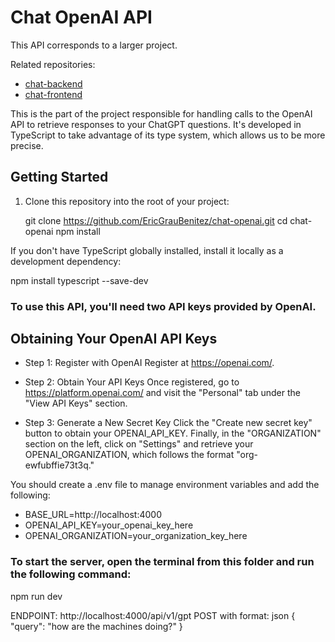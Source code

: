 # Chat OpenAI API

This API corresponds to a larger project.

Related repositories:
- [chat-backend](https://github.com/EricGrauBenitez/chat-backend.git)
- [chat-frontend](https://github.com/EricGrauBenitez/chat-frontend.git)

This is the part of the project responsible for handling calls to the OpenAI API to retrieve responses to your ChatGPT questions. It's developed in TypeScript to take advantage of its type system, which allows us to be more precise.

## Getting Started

1. Clone this repository into the root of your project:

 
   git clone https://github.com/EricGrauBenitez/chat-openai.git
   cd chat-openai
   npm install

If you don't have TypeScript globally installed, install it locally as a development dependency:

npm install typescript --save-dev

### To use this API, you'll need two API keys provided by OpenAI.

## Obtaining Your OpenAI API Keys
- Step 1: Register with OpenAI
Register at https://openai.com/.

- Step 2: Obtain Your API Keys
Once registered, go to https://platform.openai.com/ and visit the "Personal" tab under the "View API Keys" section.

- Step 3: Generate a New Secret Key
Click the "Create new secret key" button to obtain your OPENAI_API_KEY. Finally, in the "ORGANIZATION" section on the left, click on "Settings" and retrieve your OPENAI_ORGANIZATION, which follows the format "org-ewfubffie73t3q."

You should create a .env file to manage environment variables and add the following:


- BASE_URL=http://localhost:4000
- OPENAI_API_KEY=your_openai_key_here
- OPENAI_ORGANIZATION=your_organization_key_here
  
### To start the server, open the terminal from this folder and run the following command:

npm run dev

ENDPOINT: http://localhost:4000/api/v1/gpt
POST with format:
json
{
  "query": "how are the machines doing?"
}
